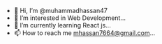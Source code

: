 - 👋 Hi, I’m @muhammadhassan47
- 👀 I’m interested in Web Development...
- 🌱 I’m currently learning React js...
- 📫 How to reach me mhassan7664@gmail.com...

<!---
muhammadhassan47/muhammadhassan47 is a ✨ special ✨ repository because its `README.md` (this file) appears on your GitHub profile.
You can click the Preview link to take a look at your changes.
--->
